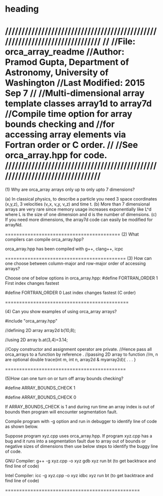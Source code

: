 <h1> heading </h1>

///////////////////////////////////////////////////////////////////////////
//
//File: orca_array_readme
//Author: Pramod Gupta, Department of Astronomy, University of Washington
//Last Modified: 2015 Sep 7
//
//Multi-dimensional array template classes array1d<T> to array7d<T>
//Compile time option for array bounds checking and 
//for accessing array elements via Fortran order or C order.
//
//See orca_array.hpp for code.
/////////////////////////////////////////////////////////////////////////// 
=========================================

(1) Why are orca_array arrays only up to only upto 7 dimensions?

(a) In classical physics, to describe a particle you need 3 space coordinates (x,y,z), 3 velocities (v_x, v_y, v_z) and time t.
(b) More than 7 dimensional arrays are very rare since memory usage increases exponentially like L^d
where L is the size of one dimension and d is the number of dimensions.
(c) If you need more dimensions, the array7d code can easily be modified for arrayNd.

=========================================
(2) What compilers can compile orca_array.hpp?

orca_array.hpp has been compiled with g++, clang++, icpc

===========================================
(3) How can one choose between column-major and row-major order of accessing arrays?

Choose one of below options in orca_array.hpp:
#define FORTRAN_ORDER 1
First index changes fastest

#define FORTRAN_ORDER 0
Last index changes fastest (C order)

============================================

(4) Can you show examples of using orca_array arrays?

#include "orca_array.hpp"

//defining 2D array
array2d<double> b(10,8);

//using 2D array
b.at(3,4)=3.14;

//Copy constructor and assignment operator are private.
//Hence pass all orca_arrays to a function by reference .
//passing 2D array to function
//m, n are optional
double trace(int m, int n, array2d<double> & myarray2d){
. . .
}

===========================================

(5)How can one turn on or turn off array bounds checking?


#define ARRAY_BOUNDS_CHECK 1

#define ARRAY_BOUNDS_CHECK 0


If ARRAY_BOUNDS_CHECK  is 1 and during run time an array index is out of bounds then program will encounter segmentation fault.


Compile program with -g option and run in debugger to identify line of code as shown below.

Suppose program xyz.cpp uses orca_array.hpp.
If program xyz.cpp has a bug and it runs into a segmentation fault 
due to array out of bounds or negative sizes of dimensions then use
below steps to identify the buggy line of code.

GNU Compiler:
g++ -g xyz.cpp -o xyz
gdb xyz
run
bt  (to get backtrace and find line of code)

Intel Compiler:
icc -g xyz.cpp -o xyz
idbc xyz
run
bt  (to get backtrace and find line of code)

================================================


